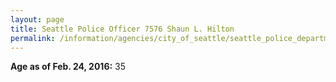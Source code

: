 ```yaml
---
layout: page
title: Seattle Police Officer 7576 Shaun L. Hilton
permalink: /information/agencies/city_of_seattle/seattle_police_department/copbook/7576/
---
```


**Age as of Feb. 24, 2016:** 35
